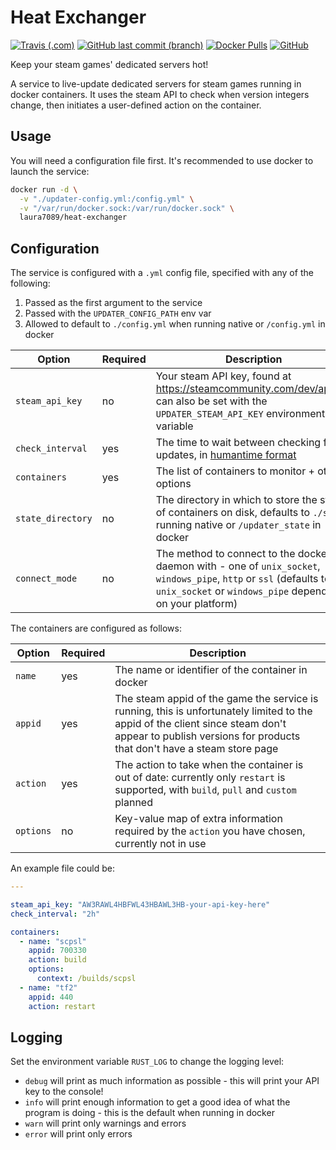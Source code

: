 # Heat Exchanger

<a href="https://travis-ci.com/github/Laura7089/heat-exchanger">![Travis (.com)](https://img.shields.io/travis/com/laura7089/heat-exchanger?style=flat-square)</a>
<a href="https://github.com/Laura7089/heat-exchanger">![GitHub last commit (branch)](https://img.shields.io/github/last-commit/laura7089/heat-exchanger/master?style=flat-square)</a>
<a href="https://hub.docker.com/r/laura7089/heat-exchanger">![Docker Pulls](https://img.shields.io/docker/pulls/laura7089/heat-exchanger?style=flat-square)</a>
<a href="https://github.com/Laura7089/heat-exchanger">![GitHub](https://img.shields.io/github/license/laura7089/heat-exchanger?style=flat-square)</a>

Keep your steam games' dedicated servers hot!

A service to live-update dedicated servers for steam games running in docker containers.
It uses the steam API to check when version integers change, then initiates a user-defined action on the container.

## Usage

You will need a configuration file first.
It's recommended to use docker to launch the service:

```bash
docker run -d \
  -v "./updater-config.yml:/config.yml" \
  -v "/var/run/docker.sock:/var/run/docker.sock" \
  laura7089/heat-exchanger
```

## Configuration

The service is configured with a `.yml` config file, specified with any of the following:

1. Passed as the first argument to the service
2. Passed with the `UPDATER_CONFIG_PATH` env var
3. Allowed to default to `./config.yml` when running native or `/config.yml` in docker

Option | Required | Description
---|---|---
`steam_api_key` | no | Your steam API key, found at https://steamcommunity.com/dev/apikey, can also be set with the `UPDATER_STEAM_API_KEY` environment variable
`check_interval` | yes | The time to wait between checking for updates, in [humantime format](https://docs.rs/humantime/2.0.1/humantime/index.html)
`containers` | yes | The list of containers to monitor + other options
`state_directory` | no | The directory in which to store the state of containers on disk, defaults to `./state` running native or `/updater_state` in docker
`connect_mode` | no | The method to connect to the docker daemon with - one of `unix_socket`, `windows_pipe`, `http` or `ssl` (defaults to `unix_socket` or `windows_pipe` depending on your platform)

The containers are configured as follows:

Option | Required | Description
---|---|---
`name` | yes | The name or identifier of the container in docker
`appid` | yes | The steam appid of the game the service is running, this is unfortunately limited to the appid of the client since steam don't appear to publish versions for products that don't have a steam store page
`action` | yes | The action to take when the container is out of date: currently only `restart` is supported, with `build`, `pull` and `custom` planned
`options` | no | Key-value map of extra information required by the `action` you have chosen, currently not in use

An example file could be:

```yaml
---

steam_api_key: "AW3RAWL4HBFWL43HBAWL3HB-your-api-key-here"
check_interval: "2h"

containers:
  - name: "scpsl"
    appid: 700330
    action: build
    options:
      context: /builds/scpsl
  - name: "tf2"
    appid: 440
    action: restart
```

## Logging

Set the environment variable `RUST_LOG` to change the logging level:

- `debug` will print as much information as possible - this will print your API key to the console!
- `info` will print enough information to get a good idea of what the program is doing - this is the default when running in docker
- `warn` will print only warnings and errors
- `error` will print only errors

